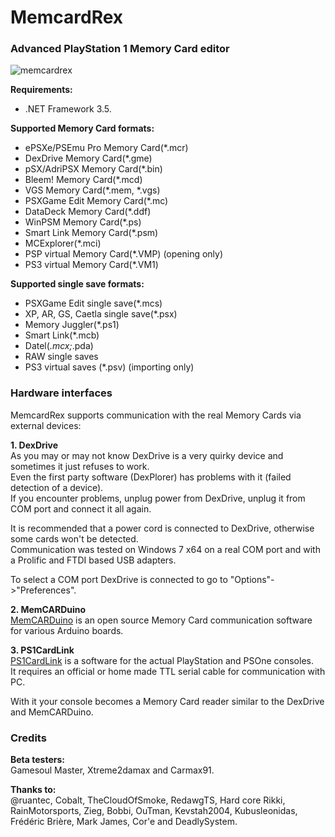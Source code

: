 # MemcardRex
### Advanced PlayStation 1 Memory Card editor
![memcardrex](https://cloud.githubusercontent.com/assets/8411572/25514938/21160ed8-2be1-11e7-9848-e086a5ac5859.png)

<b>Requirements:</b>
* .NET Framework 3.5.

<b>Supported Memory Card formats:</b>
* ePSXe/PSEmu Pro Memory Card(*.mcr)
* DexDrive Memory Card(*.gme)
* pSX/AdriPSX Memory Card(*.bin)
* Bleem! Memory Card(*.mcd)
* VGS Memory Card(*.mem, *.vgs)
* PSXGame Edit Memory Card(*.mc)
* DataDeck Memory Card(*.ddf)
* WinPSM Memory Card(*.ps)
* Smart Link Memory Card(*.psm)
* MCExplorer(*.mci)
* PSP virtual Memory Card(*.VMP) (opening only)
* PS3 virtual Memory Card(*.VM1)

<b>Supported single save formats:</b>
* PSXGame Edit single save(*.mcs)
* XP, AR, GS, Caetla single save(*.psx)
* Memory Juggler(*.ps1)
* Smart Link(*.mcb)
* Datel(*.mcx;*.pda)
* RAW single saves
* PS3 virtual saves (*.psv) (importing only)

### Hardware interfaces
MemcardRex supports communication with the real Memory Cards via external devices:

<b>1. DexDrive</b>
<br>As you may or may not know DexDrive is a very quirky device and sometimes it just refuses to work.
<br>Even the first party software (DexPlorer) has problems with it (failed detection of a device).
<br>If you encounter problems, unplug power from DexDrive, unplug it from COM port and connect it all again.

It is recommended that a power cord is connected to DexDrive, otherwise some cards won't be detected.
<br>Communication was tested on Windows 7 x64 on a real COM port and with a Prolific and FTDI based USB adapters.

To select a COM port DexDrive is connected to go to "Options"->"Preferences".

<b>2. MemCARDuino</b>
<br>[MemCARDuino](https://github.com/ShendoXT/memcarduino) is an open source Memory Card communication software for various Arduino boards.

<b>3. PS1CardLink</b>
<br>[PS1CardLink](https://github.com/ShendoXT/ps1cardlink) is a software for the actual PlayStation and PSOne consoles.
<br>It requires an official or home made TTL serial cable for communication with PC.

With it your console becomes a Memory Card reader similar to the DexDrive and MemCARDuino.

### Credits
<b>Beta testers:</b>
<br>Gamesoul Master, Xtreme2damax and Carmax91.

<b>Thanks to:</b>
<br>@ruantec, Cobalt, TheCloudOfSmoke, RedawgTS, Hard core Rikki, RainMotorsports, Zieg, Bobbi, OuTman, Kevstah2004,  Kubusleonidas, Frédéric Brière, Mark James, Cor'e and DeadlySystem.
